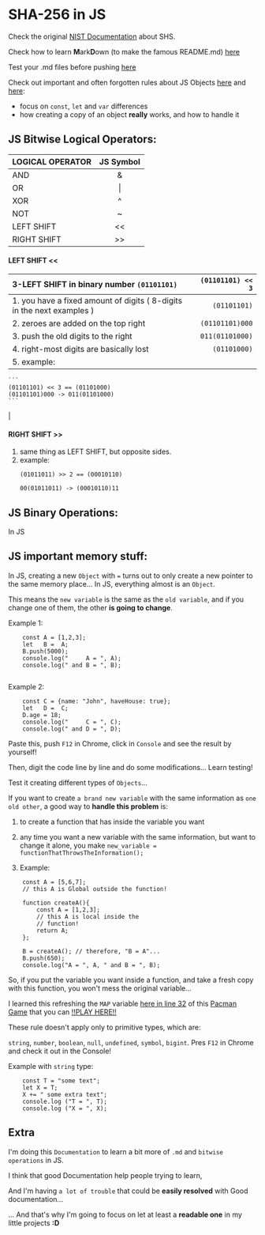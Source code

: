 # SHA-256 in JS
 
Check the original [NIST Documentation](https://csrc.nist.gov/pubs/fips/180-4/upd1/final) about SHS.

Check how to learn **M**ark**D**own (to make the famous README.md) [here](https://www.markdownguide.org/extended-syntax/)

Test your .md files before pushing [here](https://markdownlivepreview.com/)

Check out important and often forgotten rules about JS Objects [here](https://developer.mozilla.org/en-US/docs/Web/JavaScript/Guide/Grammar_and_types) and [here](https://www.w3schools.com/js/js_object_definition.asp):

-  focus on `const`, `let` and `var` differences
- how creating a copy of an object **really** works, and how to handle it





## JS Bitwise Logical Operators:

| LOGICAL OPERATOR  | JS Symbol |
| ------------- |:-------------:|
| AND | &             |
| OR  | \|            |
| XOR | ^             |
| NOT | ~             |
| LEFT SHIFT | <<             |
| RIGHT SHIFT | >>             |


#### LEFT SHIFT  <<
|3-LEFT SHIFT in binary number `(01101101)`|`(01101101) << 3`|
| :------- | ------: |
|1. you have a fixed amount of digits ( 8-digits in the next examples )|`(01101101)`|
|2. zeroes are added on the top right|`(01101101)000`|
|3. push the old digits to the right|`011(01101000)`|
|4. right-most digits are basically lost|`(01101000)`|
|5. example:|
    ```
    (01101101) << 3 == (01101000)
    (01101101)000 -> 011(01101000)
    ```
|

#### RIGHT SHIFT >>
1. same thing as LEFT SHIFT, but opposite sides.
2. example:
   ```
   (01011011) >> 2 == (00010110)
   
   00(01011011) -> (00010110)11
   ```

## JS Binary Operations:
In JS



## JS important memory stuff:
In JS, creating a new `Object` with `=` turns out to only create a new pointer to the same memory place...
In JS, everything almost is an `Object`.


This means the `new variable` is the same as the
`old variable`, and if you change one of them, the
other **is going to change**.

Example 1:
```
    const A = [1,2,3];
    let   B =  A;
    B.push(5000);
    console.log("     A = ", A);
    console.log(" and B = ", B);
    
```

Example 2:
```
    const C = {name: "John", haveHouse: true};
    let   D =  C;
    D.age = 18;
    console.log("     C = ", C);
    console.log(" and D = ", D);
```

Paste this, push `F12` in Chrome, click in `Console` and see the result by yourself!

Then, digit the code line by line and do some modifications... Learn testing!

Test it creating different types of `Objects`...


If you want to create `a brand new variable` with the same information as `one old other`, a good way to **handle this problem** is:

1. to create a function that has inside the variable you want

2. any time you want a new variable with the same information, but want to change
it alone, you make `new_variable = functionThatThrowsTheInformation();`

3. Example:
```
    const A = [5,6,7];
    // this A is Global outside the function!
    
    function createA(){
        const A = [1,2,3];
        // this A is local inside the
        // function!
        return A;
    };
    
    B = createA(); // therefore, "B = A"...
    B.push(650);
    console.log("A = ", A, " and B = ", B);
```

So, if you put the variable you want inside a function, and take a fresh copy with this function, you won't mess the original variable...

I learned this refreshing the `MAP` variable [here in line 32](https://github.com/invsbl3/pacman/blob/main/js/map.js) of this [Pacman Game](https://github.com/invsbl3/pacman) that you can [!!PLAY HERE!!](https://invsbl3.github.io/pacman/)


These rule doesn't apply only to primitive types, which are:

`string`, `number`, `boolean`, `null`, `undefined`, `symbol`, `bigint`.
Pres `F12` in Chrome and check it out in the Console!

Example with `string` type:
```
    const T = "some text";
    let X = T;
    X += " some extra text";
    console.log ("T = ", T);
    console.log ("X = ", X);
```


## Extra

I'm doing this `Documentation` to learn a bit more of `.md` and `bitwise operations` in JS.

I think that good Documentation help people trying to learn,

And I'm having `a lot of trouble` that could be **easily resolved** with
Good documentation...

... And that's why I'm going to focus on let at least a **readable one** in my little projects **:D**

